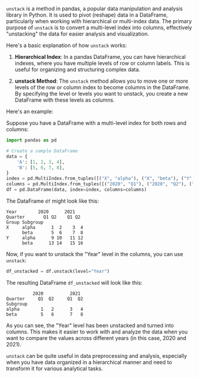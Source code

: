 `unstack` is a method in pandas, a popular data manipulation and analysis library in Python. It is used to pivot (reshape) data in a DataFrame, particularly when working with hierarchical or multi-index data. The primary purpose of `unstack` is to convert a multi-level index into columns, effectively "unstacking" the data for easier analysis and visualization.

Here's a basic explanation of how `unstack` works:

1. **Hierarchical Index**: In a pandas DataFrame, you can have hierarchical indexes, where you have multiple levels of row or column labels. This is useful for organizing and structuring complex data.

2. **unstack Method**: The `unstack` method allows you to move one or more levels of the row or column index to become columns in the DataFrame. By specifying the level or levels you want to unstack, you create a new DataFrame with these levels as columns.

Here's an example:

Suppose you have a DataFrame with a multi-level index for both rows and columns:

```python
import pandas as pd

# Create a sample DataFrame
data = {
    'A': [1, 2, 3, 4],
    'B': [5, 6, 7, 8],
}
index = pd.MultiIndex.from_tuples([("X", "alpha"), ("X", "beta"), ("Y", "alpha"), ("Y", "beta")], names=["Group", "Subgroup"])
columns = pd.MultiIndex.from_tuples([("2020", "Q1"), ("2020", "Q2"), ("2021", "Q1"), ("2021", "Q2")], names=["Year", "Quarter"])
df = pd.DataFrame(data, index=index, columns=columns)
```

The DataFrame `df` might look like this:

```
Year        2020      2021    
Quarter       Q1 Q2    Q1 Q2
Group Subgroup            
X     alpha      1  2    3  4
      beta       5  6    7  8
Y     alpha      9 10   11 12
      beta      13 14   15 16
```

Now, if you want to unstack the "Year" level in the columns, you can use `unstack`:

```python
df_unstacked = df.unstack(level="Year")
```

The resulting DataFrame `df_unstacked` will look like this:

```
          2020          2021      
Quarter     Q1  Q2     Q1  Q2
Subgroup                      
alpha        1   2      3   4
beta         5   6      7   8
```

As you can see, the "Year" level has been unstacked and turned into columns. This makes it easier to work with and analyze the data when you want to compare the values across different years (in this case, 2020 and 2021).

`unstack` can be quite useful in data preprocessing and analysis, especially when you have data organized in a hierarchical manner and need to transform it for various analytical tasks.
